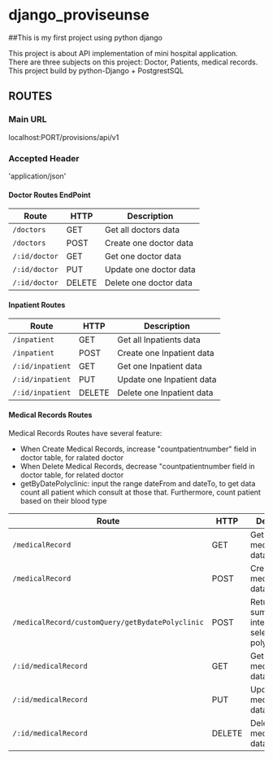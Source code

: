 # django_proviseunse
##This is my first project using python django

This project is about API implementation of mini hospital application.  
There are three subjects on this project: Doctor, Patients, medical records.  
This project build by python-Django + PostgrestSQL

## ROUTES

### Main URL
localhost:PORT/provisions/api/v1

### Accepted Header
'application/json'

#### Doctor Routes EndPoint

| Route                             |  HTTP  | Description |
| --------------------------------- | ------ | --------------|
| `/doctors`      | GET    | Get all doctors data
| `/doctors`      | POST   | Create one doctor data
| `/:id/doctor`  | GET    | Get one doctor data
| `/:id/doctor`  | PUT    | Update one doctor data
| `/:id/doctor`  | DELETE | Delete one doctor data


#### Inpatient Routes

| Route                                |  HTTP  | Description |
| ------------------------------------ | ------ | --------------|
| `/inpatient`      | GET    | Get all Inpatients data
| `/inpatient`      | POST   | Create one Inpatient data
| `/:id/inpatient`  | GET    | Get one Inpatient data
| `/:id/inpatient`  | PUT    | Update one Inpatient data
| `/:id/inpatient`  | DELETE | Delete one Inpatient data


#### Medical Records Routes

Medical Records Routes have several feature:
- When Create Medical Records, increase "countpatientnumber" field in doctor table, for ralated doctor
- When Delete Medical Records, decrease "countpatientnumber field in doctor table, for related doctor
- getByDatePolyclinic: input the range dateFrom and dateTo, to get data count all patient which consult at those that. Furthermore, count patient based on their blood type

| Route                                                    |  HTTP  | Description |
| -------------------------------------------------------- | ------ | --------------|
| `/medicalRecord`                       | GET    | Get all medicalRecord data
| `/medicalRecord`                       | POST   | Create one medicalRecord data
| `/medicalRecord/customQuery/getBydatePolyclinic`      | POST   | Return consult sum by date interval and/or selected polyclinic
| `/:id/medicalRecord`                   | GET    | Get one medicalRecord data
| `/:id/medicalRecord`                   | PUT    | Update one medicalRecord data
| `/:id/medicalRecord`                   | DELETE | Delete one medicalRecord data
